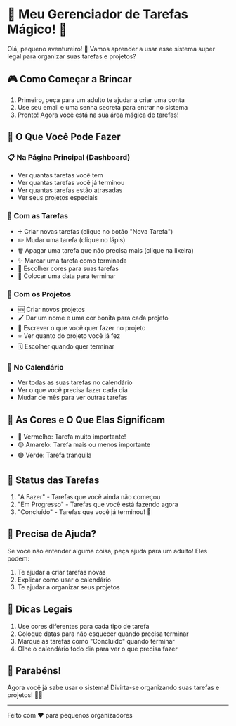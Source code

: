 # 🌟 Meu Gerenciador de Tarefas Mágico! 🌟

Olá, pequeno aventureiro! 👋 Vamos aprender a usar esse sistema super legal para organizar suas tarefas e projetos?

## 🎮 Como Começar a Brincar

1. Primeiro, peça para um adulto te ajudar a criar uma conta
2. Use seu email e uma senha secreta para entrar no sistema
3. Pronto! Agora você está na sua área mágica de tarefas!

## 🏰 O Que Você Pode Fazer

### 📋 Na Página Principal (Dashboard)

- Ver quantas tarefas você tem
- Ver quantas tarefas você já terminou
- Ver quantas tarefas estão atrasadas
- Ver seus projetos especiais

### 🎯 Com as Tarefas

- ➕ Criar novas tarefas (clique no botão "Nova Tarefa")
- ✏️ Mudar uma tarefa (clique no lápis)
- 🗑️ Apagar uma tarefa que não precisa mais (clique na lixeira)
- ✨ Marcar uma tarefa como terminada
- 🎨 Escolher cores para suas tarefas
- 📅 Colocar uma data para terminar

### 🚀 Com os Projetos

- 🆕 Criar novos projetos
- 🖌️ Dar um nome e uma cor bonita para cada projeto
- 📝 Escrever o que você quer fazer no projeto
- ⭐ Ver quanto do projeto você já fez
- 🗓️ Escolher quando quer terminar

### 📅 No Calendário

- Ver todas as suas tarefas no calendário
- Ver o que você precisa fazer cada dia
- Mudar de mês para ver outras tarefas

## 🌈 As Cores e O Que Elas Significam

- 🔴 Vermelho: Tarefa muito importante!
- 🟡 Amarelo: Tarefa mais ou menos importante
- 🟢 Verde: Tarefa tranquila

## 🎯 Status das Tarefas

1. "A Fazer" - Tarefas que você ainda não começou
2. "Em Progresso" - Tarefas que você está fazendo agora
3. "Concluído" - Tarefas que você já terminou! 🎉

## 🤝 Precisa de Ajuda?

Se você não entender alguma coisa, peça ajuda para um adulto! Eles podem:

1. Te ajudar a criar tarefas novas
2. Explicar como usar o calendário
3. Te ajudar a organizar seus projetos

## 🌟 Dicas Legais

1. Use cores diferentes para cada tipo de tarefa
2. Coloque datas para não esquecer quando precisa terminar
3. Marque as tarefas como "Concluído" quando terminar
4. Olhe o calendário todo dia para ver o que precisa fazer

## 🎉 Parabéns!

Agora você já sabe usar o sistema! Divirta-se organizando suas tarefas e projetos! 🌈✨

---

Feito com ❤️ para pequenos organizadores
